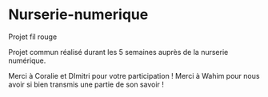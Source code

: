 # Nurserie-numerique
Projet fil rouge

Projet commun réalisé durant les 5 semaines auprès de la nurserie numérique.

Merci à Coralie et DImitri pour votre participation !
Merci à Wahim pour nous avoir si bien transmis une partie de son savoir !

